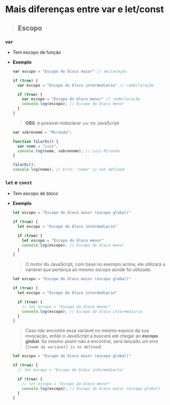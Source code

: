 # Mais diferenças entre var e let/const

> ## Escopo

### `var`

* Tem escopo de função

* **Exemplo**

  ```js
  var escopo = "Escopo do bloco maior" // declaração

  if (true) {
    var escopo = "Escopo do bloco intermediario" // redeclaração

    if (true) {
      var escopo = "Escopo do bloco menor" // redeclaração
      console.log(escopo); // Escopo do bloco menor
    }
  }
  ```

  > **OBS**: é possivel redeclarar `var` no JavaScript

  ```js
  var sobrenome = "Miranda";

  function falarOi() {
    var nome = "Luiz";
    console.log(nome, sobrenome); // Luiz Miranda
  }

  falarOi();
  console.log(nome); // Erro: "nome" is not defined
  ```

### `let` e `const`

* Tem escopo de bloco

* **Exemplo**

  ```js
  let escopo = "Escopo do bloco maior (escopo global)"

  if (true) {
    let escopo = "Escopo do bloco intermediario"

    if (true) {
      let escopo = "Escopo do bloco menor"
      console.log(escopo); // Escopo do bloco menor
    }
  }
  ```

  > O motor do JavaScript, com base no exemplo acima, ele utilizará a variável que pertença ao mesmo escopo aonde foi utilizado.

  ```js
  let escopo = "Escopo do bloco maior (escopo global)"

  if (true) {
    let escopo = "Escopo do bloco intermediario"

    if (true) {
      // let escopo = "Escopo do bloco menor"
      console.log(escopo); // Escopo do bloco intermediario
    }
  }
  ```

  > Caso não encontre essa variável no mesmo espoco da sua invocação, então o JavaScript a buscará até chegar ao **escopo global**. Se mesmo assim não a encontrar, será lançado um erro (`[nome da variável] is no defined`)

  ```js
  let escopo = "Escopo do bloco maior (escopo global)"

  if (true) {
    // let escopo = "Escopo do bloco intermediario"

    if (true) {
      // let escopo = "Escopo do bloco menor"
      console.log(escopo); // Escopo do bloco maior (escopo global)
    }
  }
  ```
